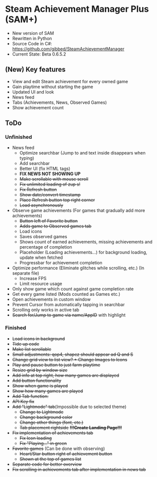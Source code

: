 # Steam Achievement Manager Plus (SAM+)
- New version of SAM
- Rewritten in Python
- Source Code in C#: https://github.com/gibbed/SteamAchievementManager
- Current State: Beta 0.6.5.2

## (New) Key features
- View and edit Steam achievement for every owned game
- Gain playtime without starting the game
- Updated UI and look
- News feed
- Tabs (Achievements, News, Observed Games)
- Show achievement count

## ToDo
### Unfinished

- News feed
    - Optimize searchbar (Jump to and text inside disappears when typing)
    - Add searchbar
    - Better UI (fix HTML tags)
    - **FIX NEWS NOT SHOWING UP**
    - ~~Make scrollable with mouse scroll~~
    - ~~Fix unlimited loading of zup s!~~
    - ~~Fix Refresh button~~
    - ~~Show date/convert timestamp~~
    - ~~Place Refresh button top right corner~~
    - ~~Load asynchronously~~
- Observe game achievements (For games that gradually add more achievements)
    - ~~Button left of Favorite button~~
    - ~~Adds game to Observed games tab~~
    - Load icons
    - Saves observed games
    - Shows count of earned achievements, missing achievements and percentage of completion
    - Placeholder (Loading achievements...) for background loading, update when fetched
    - Progressbar for achievement completion
- Optimize performance (Eliminate glitches while scrolling, etc.) (In separate file)
    - Increase FPS
    - Limit resource usage
- Only show game which count against game completion rate
- Get every game listed (Mods counted as Games etc.)
- Open achievements in custom window
- Prevent Cursor from automatically tapping in searchbar
- Scrolling only works in active tab
- ~~Search for/Jump to game via name/AppID~~ with highlight

### Finished
- ~~Load icons in background~~
- ~~Tide up code~~
- ~~Make list scrollable~~
- ~~Small adjustments: qop4, shapez should appear ad Q and S~~
- ~~Change grid view to list view? + Change Images to Icons~~
- ~~Play and pause button to just farm playtime~~
- ~~Resize grid by window size~~
- ~~Add info at top right, how many games are displayed~~
- ~~Add button functionality~~
- ~~Show when game is played~~
- ~~Show how many games are played~~
- ~~Add Tab function:~~
- ~~API Key fix~~
- ~~Add "Lightmode" tab~~(Impossible due to selected theme)
    - ~~Change to Lightmode~~
    - ~~Change background color~~
    - ~~Change other things (font, etc.)~~
    - ~~Tab placement rightside~~
**~~!!!Create Landing Page!!!~~**
- ~~Fix implementation of achievements tab~~
    - ~~Fix Icon loading~~
    - ~~Fix "Playing..." in green~~
- ~~Favorite games~~ (Can be done with observing)
    - ~~Heart/Star button right of achievement button~~
    - ~~Shown at the top of games list~~
- ~~Separate code for better overview~~
- ~~Fix scrolling in achievements tab after implementation in news tab~~